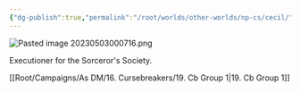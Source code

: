 ```yaml
---
{"dg-publish":true,"permalink":"/root/worlds/other-worlds/np-cs/cecil/","tags":["Other","Horror"]}
---
```


![Pasted image 20230503000716.png](/img/user/Root/Resources/Images/Pasted%20image%2020230503000716.png)

Executioner for the Sorceror's Society.

[[Root/Campaigns/As DM/16. Cursebreakers/19. Cb Group 1\|19. Cb Group 1]]